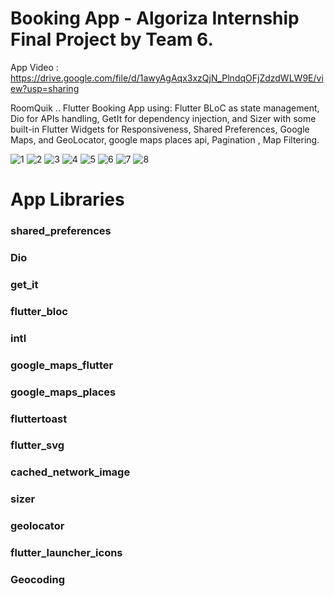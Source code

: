 # Booking App - Algoriza Internship Final Project by Team 6.

App Video : https://drive.google.com/file/d/1awyAgAqx3xzQjN_PlndqOFjZdzdWLW9E/view?usp=sharing

RoomQuik .. Flutter Booking App using: Flutter BLoC as state management, Dio for APIs handling, GetIt for dependency injection, and Sizer with some built-in Flutter Widgets for Responsiveness, Shared Preferences, Google Maps, and GeoLocator, google maps places api, Pagination , Map Filtering.

![1](https://user-images.githubusercontent.com/64033577/193425512-0a1f7c93-4566-4dfa-9678-34ddc2bbbc62.png)
![2](https://user-images.githubusercontent.com/64033577/193425516-f42bc08e-f235-475c-9d3d-ffea99446e13.png)
![3](https://user-images.githubusercontent.com/64033577/193425518-a1854f9e-563f-4461-820c-ae6c96934961.png)
![4](https://user-images.githubusercontent.com/64033577/193425520-ede0fecc-cf0b-4832-92d1-c16135d3f0b9.png)
![5](https://user-images.githubusercontent.com/64033577/193425521-eef6937b-ad6a-490d-817d-a368a2ad4a14.png)
![6](https://user-images.githubusercontent.com/64033577/193425816-d24a553a-b1c5-4c5b-a731-1fa7cea3f45e.png)
![7](https://user-images.githubusercontent.com/64033577/193425819-9ad5f581-a58f-4b98-a28f-86b223a23112.png)
![8](https://user-images.githubusercontent.com/64033577/193425820-37de5b0f-d982-4f3f-a2f0-1c2373e50f8b.png)



# App Libraries
### shared_preferences 
### Dio 
### get_it
### flutter_bloc 
### intl 
### google_maps_flutter 
### google_maps_places
### fluttertoast
### flutter_svg
### cached_network_image
### sizer
### geolocator
### flutter_launcher_icons
### Geocoding
